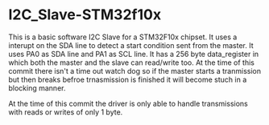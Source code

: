# I2C_Slave-STM32f10x
This is a basic software I2C Slave for a STM32F10x chipset. It uses a interupt on the SDA line to detect a start condition sent from the master. It uses PA0 as SDA line and PA1 as SCL line. It has a 256 byte data_register in which both the master and the slave can read/write too. At the time of this commit there isn't a time out watch dog so if the master starts a tranmission but then breaks befroe trnasmission is finished it will become stuch in a blocking manner.

At the time of this commit the driver is only able to handle transmissions with reads or writes of only 1 byte. 
